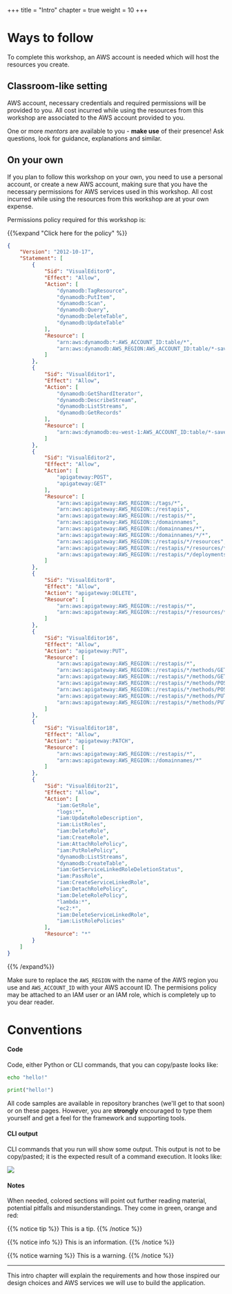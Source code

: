 +++
title = "Intro"
chapter = true
weight = 10
+++

# Ways to follow

To complete this workshop, an AWS account is needed which will host the resources you create.

## Classroom-like setting

AWS account, necessary credentials and required permissions will be provided to you. All cost incurred while using the
resources from this workshop are associated to the AWS account provided to you.

One or more _mentors_ are available to you - **make use** of their presence! Ask questions, look for guidance, 
explanations and similar.

## On your own

If you plan to follow this workshop on your own, you need to use a personal account, or create a new AWS account, making
sure that you have the necessary permissions for AWS services used in this workshop. All cost incurred while using the
resources from this workshop are at your own expense.

Permissions policy required for this workshop is:

{{%expand "Click here for the policy" %}}
```json
{
    "Version": "2012-10-17",
    "Statement": [
        {
            "Sid": "VisualEditor0",
            "Effect": "Allow",
            "Action": [
                "dynamodb:TagResource",
                "dynamodb:PutItem",
                "dynamodb:Scan",
                "dynamodb:Query",
                "dynamodb:DeleteTable",
                "dynamodb:UpdateTable"
            ],
            "Resource": [
				"arn:aws:dynamodb:*:AWS_ACCOUNT_ID:table/*",
				"arn:aws:dynamodb:AWS_REGION:AWS_ACCOUNT_ID:table/*-savealife-dev"
            ]
        },
        {
            "Sid": "VisualEditor1",
            "Effect": "Allow",
            "Action": [
                "dynamodb:GetShardIterator",
                "dynamodb:DescribeStream",
                "dynamodb:ListStreams",
                "dynamodb:GetRecords"
            ],
            "Resource": [
                "arn:aws:dynamodb:eu-west-1:AWS_ACCOUNT_ID:table/*-savealife-dev/stream/*"
            ]
        },
        {
            "Sid": "VisualEditor2",
            "Effect": "Allow",
            "Action": [
                "apigateway:POST",
                "apigateway:GET"
            ],
            "Resource": [
				"arn:aws:apigateway:AWS_REGION::/tags/*",
                "arn:aws:apigateway:AWS_REGION::/restapis",
				"arn:aws:apigateway:AWS_REGION::/restapis/*",
				"arn:aws:apigateway:AWS_REGION::/domainnames",
				"arn:aws:apigateway:AWS_REGION::/domainnames/*",
				"arn:aws:apigateway:AWS_REGION::/domainnames/*/*",
                "arn:aws:apigateway:AWS_REGION::/restapis/*/resources",
                "arn:aws:apigateway:AWS_REGION::/restapis/*/resources/*",
				"arn:aws:apigateway:AWS_REGION::/restapis/*/deployments"
			]
        },
        {
            "Sid": "VisualEditor8",
            "Effect": "Allow",
            "Action": "apigateway:DELETE",
            "Resource": [
                "arn:aws:apigateway:AWS_REGION::/restapis/*",
				"arn:aws:apigateway:AWS_REGION::/restapis/*/resources/*"
            ]
        },
        {
            "Sid": "VisualEditor16",
            "Effect": "Allow",
            "Action": "apigateway:PUT",
            "Resource": [
				"arn:aws:apigateway:AWS_REGION::/restapis/*",
				"arn:aws:apigateway:AWS_REGION::/restapis/*/methods/GET",
				"arn:aws:apigateway:AWS_REGION::/restapis/*/methods/GET/*",
				"arn:aws:apigateway:AWS_REGION::/restapis/*/methods/POST",
				"arn:aws:apigateway:AWS_REGION::/restapis/*/methods/POST/*",
				"arn:aws:apigateway:AWS_REGION::/restapis/*/methods/PUT",
				"arn:aws:apigateway:AWS_REGION::/restapis/*/methods/PUT/*"
            ]
        },
        {
            "Sid": "VisualEditor18",
            "Effect": "Allow",
            "Action": "apigateway:PATCH",
            "Resource": [
				"arn:aws:apigateway:AWS_REGION::/restapis/*",
				"arn:aws:apigateway:AWS_REGION::/domainnames/*"
			]
        },
        {
            "Sid": "VisualEditor21",
            "Effect": "Allow",
            "Action": [
                "iam:GetRole",
                "logs:*",
                "iam:UpdateRoleDescription",
                "iam:ListRoles",
                "iam:DeleteRole",
                "iam:CreateRole",
                "iam:AttachRolePolicy",
                "iam:PutRolePolicy",
                "dynamodb:ListStreams",
                "dynamodb:CreateTable",
                "iam:GetServiceLinkedRoleDeletionStatus",
                "iam:PassRole",
                "iam:CreateServiceLinkedRole",
                "iam:DetachRolePolicy",
                "iam:DeleteRolePolicy",
                "lambda:*",
                "ec2:*",
                "iam:DeleteServiceLinkedRole",
                "iam:ListRolePolicies"
            ],
            "Resource": "*"
        }
    ]
}
```
{{% /expand%}}

Make sure to replace the `AWS_REGION` with the name of the AWS region you use and `AWS_ACCOUNT_ID` with your AWS
account ID. The permisions policy may be attached to an IAM user or an IAM role, which is completely up to you dear reader.

# Conventions

#### Code
Code, either Python or CLI commands, that you can copy/paste looks like:

```bash
echo "hello!"
```

```python
print("hello!")
```

All code samples are available in repository branches (we'll get to that soon) or on these pages. However, you are 
**strongly** encouraged to type them yourself and get a feel for the framework and supporting tools.

#### CLI output

CLI commands that you run will show some output. This output is not to be copy/pasted; it is the expected result of a
command execution. It looks like:

![](/images/code_screenshots/30_100_1.png)

#### Notes

When needed, colored sections will point out further reading material, potential pitfalls and misunderstandings. They
come in green, orange and red:

{{% notice tip %}}
This is a tip.
{{% /notice %}}

{{% notice info %}}
This is an information.
{{% /notice %}}

{{% notice warning %}}
This is a warning.
{{% /notice %}}

***

This intro chapter will explain the requirements and how those inspired our design choices and AWS services we will use 
to build the application.